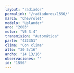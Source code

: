 ```yaml
---
layout: "radiador"
permalink: "/radiadores/1556/"
marca: "Chevrolet"
modelo: "Uplander"
ano: "2003"
motor: "V6 3.4"
transmision: "Automática"
parte: "432351"
clima: "Con clima"
alto: "30 5/16"
ancho: "14 13/16"
observaciones: ""
id: "1556"
---
```


